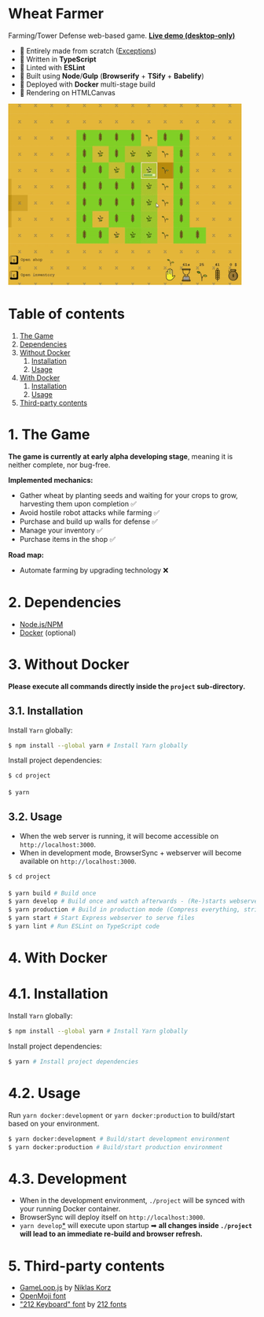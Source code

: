 Wheat Farmer
===


Farming/Tower Defense web-based game. **[Live demo (desktop-only)](https://360-noscope.de/wheat-farmer)**

* 🌾 Entirely made from scratch ([Exceptions](https://github.com/alexanderroidl/wheat-farmer#5-third-party-contents))
* 🌾 Written in **TypeScript**
* 🌾 Linted with **ESLint**
* 🌾 Built using **Node**/**Gulp** (**Browserify** + **TSify** + **Babelify**)
* 🌾 Deployed with **Docker** multi-stage build
* 🌾 Rendering on HTMLCanvas

![](preview.gif)


# Table of contents
1. [The Game](#1-the-game)
2. [Dependencies](#2-dependencies)
3. [Without Docker](#3-without-docker)
    1. [Installation](#31-installation)
    2. [Usage](#32-usage)
4. [With Docker](#4-with-docker)
    1. [Installation](#41-installation)
    2. [Usage](#42-usage)
5. [Third-party contents](#5-third-party-contents)


# 1. The Game
**The game is currently at early alpha developing stage**, meaning it is neither complete, nor bug-free.

**Implemented mechanics:**
- Gather wheat by planting seeds and waiting for your crops to grow, harvesting them upon completion ✅ 
- Avoid hostile robot attacks while farming ✅
- Purchase and build up walls for defense ✅
- Manage your inventory ✅
- Purchase items in the shop ✅

**Road map:**
* Automate farming by upgrading technology ❌


# 2. Dependencies
* [Node.js/NPM](https://nodejs.org)
* [Docker](https://www.docker.com/) (optional)


# 3. Without Docker
**Please execute all commands directly inside the ```project``` sub-directory.**

## 3.1. Installation 
Install ```Yarn``` globally:
```bash
$ npm install --global yarn # Install Yarn globally
```

Install project dependencies:
```bash
$ cd project

$ yarn
```

## 3.2. Usage
* When the web server is running, it will become accessible on ```http://localhost:3000```.
* When in development mode, BrowserSync + webserver will become available on ```http://localhost:3000```.

```bash
$ cd project

$ yarn build # Build once
$ yarn develop # Build once and watch afterwards - (Re-)starts webserver and BrowserSync
$ yarn production # Build in production mode (Compress everything, strip debug)
$ yarn start # Start Express webserver to serve files
$ yarn lint # Run ESLint on TypeScript code
```


# 4. With Docker
# 4.1. Installation
Install ```Yarn``` globally:
```bash
$ npm install --global yarn # Install Yarn globally
```

Install project dependencies:
```bash
$ yarn # Install project dependencies
```

# 4.2. Usage

Run ```yarn docker:development``` or ```yarn docker:production``` to build/start based on your environment.

```bash
$ yarn docker:development # Build/start development environment
$ yarn docker:production # Build/start production environment
```

# 4.3. Development

* When in the development environment, ```./project``` will be synced with your running Docker container.
* BrowserSync will deploy itself on ```http://localhost:3000```.
* ```yarn develop```[*](#32-usage) will execute upon startup ➡ **all changes inside ```./project``` will lead to an immediate re-build and browser refresh.**

# 5. Third-party contents
* [GameLoop.js](https://gist.github.com/niklaskorz/2ef312693977e02d3fb4751b28f7d435) by [Niklas Korz](https://gist.github.com/niklaskorz)
* [OpenMoji font](https://openmoji.org/)
* ["212 Keyboard" font](https://www.dafont.com/212-keyboard.font) by [212 fonts](https://www.dafont.com/elizabeth.d7791)